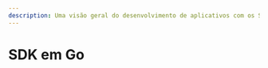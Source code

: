 ```yaml
---
description: Uma visão geral do desenvolvimento de aplicativos com os SDKs GO da Zapsign.
---
```


# SDK em Go

